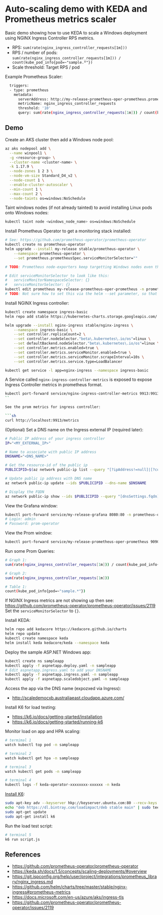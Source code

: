 Auto-scaling demo with KEDA and Prometheus metrics scaler
=========================================================

Basic demo showing how to use KEDA to scale a Windows deployment using NGINX Ingress Controller RPS metrics.

* RPS: `sum(rate(nginx_ingress_controller_requests[1m]))`
* RPS / number of pods: `sum(rate(nginx_ingress_controller_requests[1m])) / count(kube_pod_info{pod=~"sample.*"})`
* Scale threshold: Target RPS / pod

Example Prometheus Scaler:

```sh
  triggers:
  - type: prometheus
    metadata:
      serverAddress: http://my-release-prometheus-oper-prometheus.prometheus-operator.svc.cluster.local:9090
      metricName: nginx_ingress_controller_requests
      threshold: '10'
      query: sum(rate(nginx_ingress_controller_requests[1m])) / count(kube_pod_info{pod=~"sample.*"})
```

## Demo

Create an AKS cluster then add a Windows node pool:

```sh
az aks nodepool add \
  --name winpool1 \
  -g <resource-group> \
  --cluster-name <cluster-name> \
  -k 1.17.9 \
  --node-zones 1 2 3 \
  --node-vm-size Standard_D4_v2 \
  --node-count 1 \
  --enable-cluster-autoscaler \
  --min-count 1 \
  --max-count 2 \
  --node-taints os=windows:NoSchedule
```

Taint windows nodes (if not already tainted) to avoid installing Linux pods onto Windows nodes:

```sh
kubectl taint node <windows_node_name> os=windows:NoSchedule
```

Install Prometheus Operator to get a monitoring stack installed:

```sh
# See: https://github.com/prometheus-operator/prometheus-operator
kubectl create ns prometheus-operator
helm upgrade --install my-release stable/prometheus-operator \
    --namespace prometheus-operator \
    --set prometheus.prometheusSpec.serviceMonitorSelector=""

# TODO: Prometheus node-exporters keep targetting Windows nodes even though they are tainted - need to fix this.

# Edit serviceMonitorSelector to look like this:
#   serviceMonitorNamespaceSelector: {}
#   serviceMonitorSelector: {}
kubectl edit prometheus my-release-prometheus-oper-prometheus -n prometheus-operator -o yaml
# TODO: Not sure how to set this via the helm --set parameter, so that's why we edit it here after installation.
```

Install NGINX Ingress controller:

```sh
kubectl create namespace ingress-basic
helm repo add stable https://kubernetes-charts.storage.googleapis.com/

helm upgrade --install nginx-ingress stable/nginx-ingress \
    --namespace ingress-basic \
    --set controller.replicaCount=2 \
    --set controller.nodeSelector."beta\.kubernetes\.io/os"=linux \
    --set defaultBackend.nodeSelector."beta\.kubernetes\.io/os"=linux \
    --set controller.metrics.enabled=true \
    --set controller.metrics.serviceMonitor.enabled=true \
    --set controller.metrics.serviceMonitor.scrapeInterval=10s \
    --set controller.metrics.service.type=LoadBalancer

kubectl get service -l app=nginx-ingress --namespace ingress-basic
```

A Service called `nginx-ingress-controller-metrics` is exposed to expose Ingress Controller metrics in prometheus format.

```sh
kubectl port-forward service/nginx-ingress-controller-metrics 9913:9913 -n ingress-basic
``

See the prom metrics for ingress controller:

```sh
curl http://localhost:9913/metrics
```

(Optional) Set a DNS name on the Ingress external IP (required later):

```sh
# Public IP address of your ingress controller
IP="<MY_EXTERNAL_IP>"

# Name to associate with public IP address
DNSNAME="<DNS_NAME>"

# Get the resource-id of the public ip
PUBLICIPID=$(az network public-ip list --query "[?ipAddress!=null]|[?contains(ipAddress, '$IP')].[id]" --output tsv)

# Update public ip address with DNS name
az network public-ip update --ids $PUBLICIPID --dns-name $DNSNAME

# Display the FQDN
az network public-ip show --ids $PUBLICIPID --query "[dnsSettings.fqdn]" --output tsv
```

View the Grafana window:

```sh
kubectl port-forward service/my-release-grafana 8080:80 -n prometheus-operator
# Login: admin
# Password: prom-operator
```

View the Prom window:

```sh
kubectl port-forward service/my-release-prometheus-oper-prometheus 9090:9090 -n prometheus-operator
```

Run some Prom Queries:

```sh
# Graph 1:
sum(rate(nginx_ingress_controller_requests[1m])) / count(kube_pod_info{pod=~"sample.*"})

# Graph 2:
sum(rate(nginx_ingress_controller_requests[1m]))

# Table 1:
count(kube_pod_info{pod=~"sample.*"})
```

If NGINX Ingress metrics are not showing up then see: https://github.com/prometheus-operator/prometheus-operator/issues/2119
Set the `serviceMonitorSelector` to `{}`.

Install KEDA:

```sh
helm repo add kedacore https://kedacore.github.io/charts
helm repo update
kubectl create namespace keda
helm install keda kedacore/keda --namespace keda
```

Deploy the sample ASP.NET Windows app:

```sh
kubectl create ns sampleapp
kubectl apply -f aspnetapp.deploy.yaml -n sampleapp
# Edit aspnetapp.ingress.yaml to add your DNSNAME
kubectl apply -f aspnetapp.ingress.yaml -n sampleapp
kubectl apply -f aspnetapp.scaledobject.yaml -n sampleapp
```

Access the app via the DNS name (expozxed via Ingress):

* http://scaledemocxb.australiaeast.cloudapp.azure.com/

Install K6 for load testing:

* https://k6.io/docs/getting-started/installation
* https://k6.io/docs/getting-started/running-k6

Monitor load on app and HPA scaling:

```sh
# termimal 1
watch kubectl top pod -n sampleapp

# terminal 2
watch kubectl get hpa -n sampleapp

# terminal 3
watch kubectl get pods -n sampleapp

# terminal 4
kubectl logs -f keda-operator-xxxxxxxx-xxxxxx -n keda
```

[Install K6](https://k6.io/docs/getting-started/installation):

```sh
sudo apt-key adv --keyserver hkp://keyserver.ubuntu.com:80 --recv-keys 379CE192D401AB61
echo "deb https://dl.bintray.com/loadimpact/deb stable main" | sudo tee -a /etc/apt/sources.list
sudo apt-get update
sudo apt-get install k6
```

Run the load test script:

```sh
# terminal 5
k6 run script.js
```

## References

* https://github.com/prometheus-operator/prometheus-operator
* https://keda.sh/docs/1.5/concepts/scaling-deployments/#overview
* https://git.ispconfig.org/help/user/project/integrations/prometheus_library/nginx_ingress.md
* https://github.com/helm/charts/tree/master/stable/nginx-ingress#prometheus-metrics
* https://docs.microsoft.com/en-us/azure/aks/ingress-tls
* https://github.com/prometheus-operator/prometheus-operator/issues/2119
